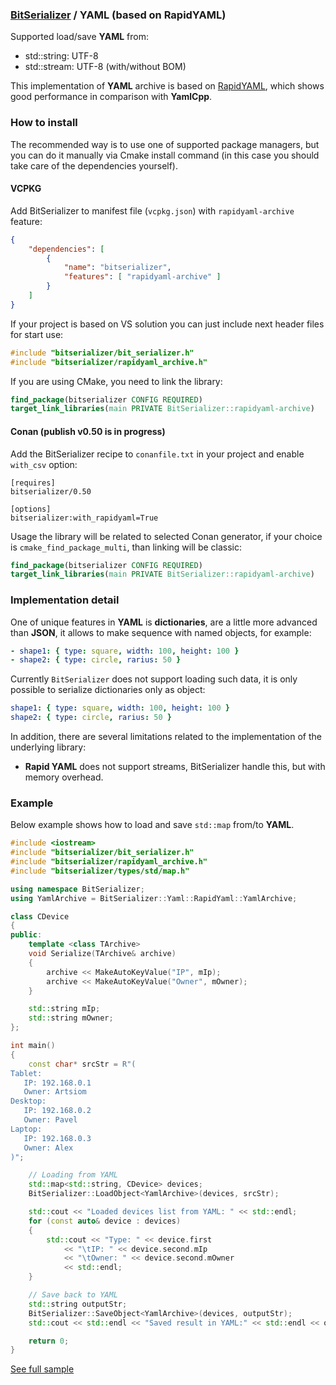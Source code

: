 ### [BitSerializer](../README.md) / YAML (based on RapidYAML)

Supported load/save **YAML** from:

- std::string: UTF-8
- std::stream: UTF-8 (with/without BOM)

This implementation of **YAML** archive is based on [RapidYAML](https://github.com/biojppm/rapidyaml), which shows good performance in comparison with **YamlCpp**.

### How to install
The recommended way is to use one of supported package managers, but you can do it manually via Cmake install command (in this case you should take care of the dependencies yourself).
#### VCPKG
Add BitSerializer to manifest file (`vcpkg.json`) with `rapidyaml-archive` feature:
```json
{
    "dependencies": [
        {
            "name": "bitserializer",
            "features": [ "rapidyaml-archive" ]
        }
    ]
}
```
If your project is based on VS solution you can just include next header files for start use:
```cpp
#include "bitserializer/bit_serializer.h"
#include "bitserializer/rapidyaml_archive.h"
```
If you are using CMake, you need to link the library:
```cmake
find_package(bitserializer CONFIG REQUIRED)
target_link_libraries(main PRIVATE BitSerializer::rapidyaml-archive)
```
#### Conan (publish v0.50 is in progress)
Add the BitSerializer recipe to `conanfile.txt` in your project and enable `with_csv` option:
```
[requires]
bitserializer/0.50

[options]
bitserializer:with_rapidyaml=True
```
Usage the library will be related to selected Conan generator, if your choice is `cmake_find_package_multi`, than linking will be classic:
```cmake
find_package(bitserializer CONFIG REQUIRED)
target_link_libraries(main PRIVATE BitSerializer::rapidyaml-archive)
```

### Implementation detail
One of unique features in **YAML** is **dictionaries**, are a little more advanced than **JSON**, it allows to make sequence with named objects, for example:
```yaml
- shape1: { type: square, width: 100, height: 100 }
- shape2: { type: circle, rarius: 50 }
```
Currently `BitSerializer` does not support loading such data, it is only possible to serialize dictionaries only as object:
```yaml
shape1: { type: square, width: 100, height: 100 }
shape2: { type: circle, rarius: 50 }
```

In addition, there are several limitations related to the implementation of the underlying library:

- **Rapid YAML** does not support streams, BitSerializer handle this, but with memory overhead.

### Example
Below example shows how to load and save `std::map` from/to **YAML**.
```cpp
#include <iostream>
#include "bitserializer/bit_serializer.h"
#include "bitserializer/rapidyaml_archive.h"
#include "bitserializer/types/std/map.h"

using namespace BitSerializer;
using YamlArchive = BitSerializer::Yaml::RapidYaml::YamlArchive;

class СDevice
{
public:
	template <class TArchive>
	void Serialize(TArchive& archive)
	{
		archive << MakeAutoKeyValue("IP", mIp);
		archive << MakeAutoKeyValue("Owner", mOwner);
	}

	std::string mIp;
	std::string mOwner;
};

int main()
{
	const char* srcStr = R"(
Tablet:
   IP: 192.168.0.1
   Owner: Artsiom
Desktop:
   IP: 192.168.0.2
   Owner: Pavel
Laptop:
   IP: 192.168.0.3
   Owner: Alex
)";

	// Loading from YAML
	std::map<std::string, СDevice> devices;
	BitSerializer::LoadObject<YamlArchive>(devices, srcStr);

	std::cout << "Loaded devices list from YAML: " << std::endl;
	for (const auto& device : devices)
	{
		std::cout << "Type: " << device.first
			<< "\tIP: " << device.second.mIp
			<< "\tOwner: " << device.second.mOwner
			<< std::endl;
	}

	// Save back to YAML
	std::string outputStr;
	BitSerializer::SaveObject<YamlArchive>(devices, outputStr);
	std::cout << std::endl << "Saved result in YAML:" << std::endl << outputStr << std::endl;

	return 0;
}
```
[See full sample](../samples/serialize_map_to_yaml/serialize_map_to_yaml.cpp)
